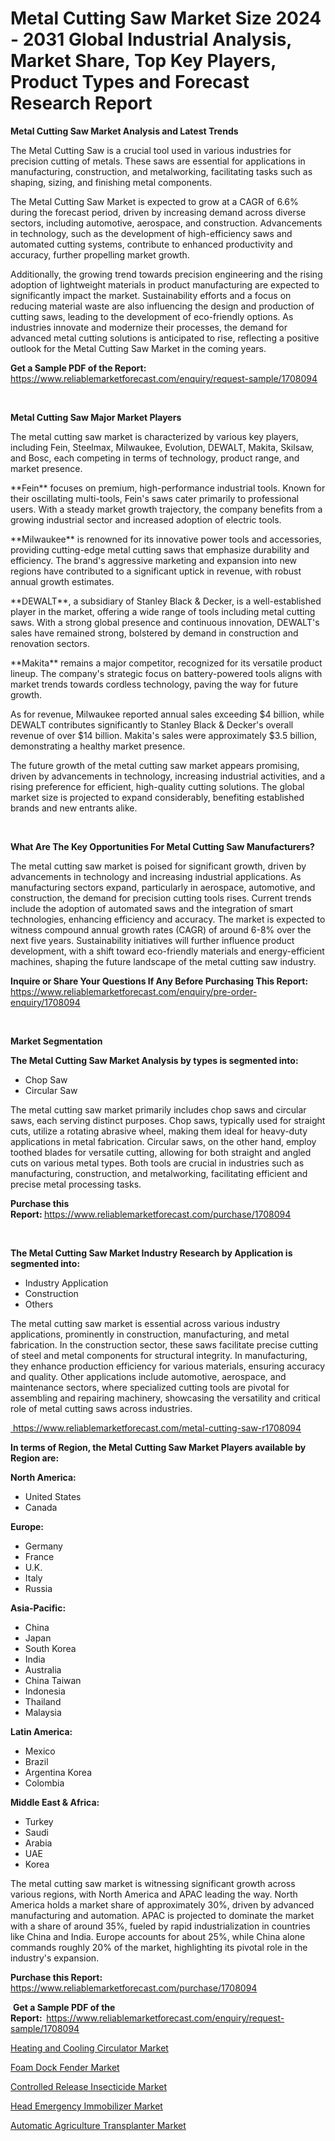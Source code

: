 <p><h1>Metal Cutting Saw Market Size 2024 - 2031 Global Industrial Analysis, Market Share, Top Key Players, Product Types and Forecast Research Report</h1></p><p><strong>Metal Cutting Saw Market Analysis and Latest Trends</strong></p>
<p><p>The Metal Cutting Saw is a crucial tool used in various industries for precision cutting of metals. These saws are essential for applications in manufacturing, construction, and metalworking, facilitating tasks such as shaping, sizing, and finishing metal components. </p><p>The Metal Cutting Saw Market is expected to grow at a CAGR of 6.6% during the forecast period, driven by increasing demand across diverse sectors, including automotive, aerospace, and construction. Advancements in technology, such as the development of high-efficiency saws and automated cutting systems, contribute to enhanced productivity and accuracy, further propelling market growth.</p><p>Additionally, the growing trend towards precision engineering and the rising adoption of lightweight materials in product manufacturing are expected to significantly impact the market. Sustainability efforts and a focus on reducing material waste are also influencing the design and production of cutting saws, leading to the development of eco-friendly options. As industries innovate and modernize their processes, the demand for advanced metal cutting solutions is anticipated to rise, reflecting a positive outlook for the Metal Cutting Saw Market in the coming years.</p></p>
<p><strong>Get a Sample PDF of the Report:&nbsp;</strong> <a href="https://www.reliablemarketforecast.com/enquiry/request-sample/1708094?utm_campaign=1495&utm_medium=2&utm_source=Github&utm_content=ia&utm_term=13102024&utm_id=metal-cutting-saw">https://www.reliablemarketforecast.com/enquiry/request-sample/1708094</a></p>
<p>&nbsp;</p>
<p><strong>Metal Cutting Saw Major Market Players</strong></p>
<p><p>The metal cutting saw market is characterized by various key players, including Fein, Steelmax, Milwaukee, Evolution, DEWALT, Makita, Skilsaw, and Bosc, each competing in terms of technology, product range, and market presence.</p><p>**Fein** focuses on premium, high-performance industrial tools. Known for their oscillating multi-tools, Fein's saws cater primarily to professional users. With a steady market growth trajectory, the company benefits from a growing industrial sector and increased adoption of electric tools.</p><p>**Milwaukee** is renowned for its innovative power tools and accessories, providing cutting-edge metal cutting saws that emphasize durability and efficiency. The brand's aggressive marketing and expansion into new regions have contributed to a significant uptick in revenue, with robust annual growth estimates.</p><p>**DEWALT**, a subsidiary of Stanley Black & Decker, is a well-established player in the market, offering a wide range of tools including metal cutting saws. With a strong global presence and continuous innovation, DEWALT's sales have remained strong, bolstered by demand in construction and renovation sectors.</p><p>**Makita** remains a major competitor, recognized for its versatile product lineup. The company's strategic focus on battery-powered tools aligns with market trends towards cordless technology, paving the way for future growth.</p><p>As for revenue, Milwaukee reported annual sales exceeding $4 billion, while DEWALT contributes significantly to Stanley Black & Decker's overall revenue of over $14 billion. Makita's sales were approximately $3.5 billion, demonstrating a healthy market presence. </p><p>The future growth of the metal cutting saw market appears promising, driven by advancements in technology, increasing industrial activities, and a rising preference for efficient, high-quality cutting solutions. The global market size is projected to expand considerably, benefiting established brands and new entrants alike.</p></p>
<p>&nbsp;</p>
<p><strong>What Are The Key Opportunities For Metal Cutting Saw Manufacturers?</strong></p>
<p><p>The metal cutting saw market is poised for significant growth, driven by advancements in technology and increasing industrial applications. As manufacturing sectors expand, particularly in aerospace, automotive, and construction, the demand for precision cutting tools rises. Current trends include the adoption of automated saws and the integration of smart technologies, enhancing efficiency and accuracy. The market is expected to witness compound annual growth rates (CAGR) of around 6-8% over the next five years. Sustainability initiatives will further influence product development, with a shift toward eco-friendly materials and energy-efficient machines, shaping the future landscape of the metal cutting saw industry.</p></p>
<p><strong>Inquire or Share Your Questions If Any Before Purchasing This Report:</strong> <a href="https://www.reliablemarketforecast.com/enquiry/pre-order-enquiry/1708094?utm_campaign=1495&utm_medium=2&utm_source=Github&utm_content=ia&utm_term=13102024&utm_id=metal-cutting-saw">https://www.reliablemarketforecast.com/enquiry/pre-order-enquiry/1708094</a></p>
<p>&nbsp;</p>
<p><strong>Market Segmentation</strong></p>
<p><strong>The Metal Cutting Saw Market Analysis by types is segmented into:</strong></p>
<p><ul><li>Chop Saw</li><li>Circular Saw</li></ul></p>
<p><p>The metal cutting saw market primarily includes chop saws and circular saws, each serving distinct purposes. Chop saws, typically used for straight cuts, utilize a rotating abrasive wheel, making them ideal for heavy-duty applications in metal fabrication. Circular saws, on the other hand, employ toothed blades for versatile cutting, allowing for both straight and angled cuts on various metal types. Both tools are crucial in industries such as manufacturing, construction, and metalworking, facilitating efficient and precise metal processing tasks.</p></p>
<p><strong>Purchase this Report:&nbsp;</strong><a href="https://www.reliablemarketforecast.com/purchase/1708094?utm_campaign=1495&utm_medium=2&utm_source=Github&utm_content=ia&utm_term=13102024&utm_id=metal-cutting-saw">https://www.reliablemarketforecast.com/purchase/1708094</a></p>
<p>&nbsp;</p>
<p><strong>The Metal Cutting Saw Market Industry Research by Application is segmented into:</strong></p>
<p><ul><li>Industry Application</li><li>Construction</li><li>Others</li></ul></p>
<p><p>The metal cutting saw market is essential across various industry applications, prominently in construction, manufacturing, and metal fabrication. In the construction sector, these saws facilitate precise cutting of steel and metal components for structural integrity. In manufacturing, they enhance production efficiency for various materials, ensuring accuracy and quality. Other applications include automotive, aerospace, and maintenance sectors, where specialized cutting tools are pivotal for assembling and repairing machinery, showcasing the versatility and critical role of metal cutting saws across industries.</p></p>
<p><a href="https://www.reliablemarketforecast.com/metal-cutting-saw-r1708094?utm_campaign=1495&utm_medium=2&utm_source=Github&utm_content=ia&utm_term=13102024&utm_id=metal-cutting-saw">&nbsp;https://www.reliablemarketforecast.com/metal-cutting-saw-r1708094</a></p>
<p><strong>In terms of Region, the Metal Cutting Saw Market Players available by Region are:</strong></p>
<p>
    <p> <strong> North America: </strong>
        <ul>
            <li>United States</li>
            <li>Canada</li>
        </ul>
        </p> 
    <p> <strong> Europe: </strong>
        <ul>
            <li>Germany</li>
            <li>France</li>
            <li>U.K.</li>
            <li>Italy</li>
            <li>Russia</li>
        </ul>
        </p> 
    <p> <strong> Asia-Pacific: </strong>
        <ul>
            <li>China</li>
            <li>Japan</li>
            <li>South Korea</li>
            <li>India</li>
            <li>Australia</li>
            <li>China Taiwan</li>
            <li>Indonesia</li>
            <li>Thailand</li>
            <li>Malaysia</li>
        </ul>
        </p> 
    <p> <strong> Latin America: </strong>
        <ul>
            <li>Mexico</li>
            <li>Brazil</li>
            <li>Argentina Korea</li>
            <li>Colombia</li>
        </ul>
        </p> 
    <p> <strong> Middle East & Africa: </strong>
        <ul>
            <li>Turkey</li>
            <li>Saudi</li>
            <li>Arabia</li>
            <li>UAE</li>
            <li>Korea</li>
        </ul>
    </p>
    </p>
<p><p>The metal cutting saw market is witnessing significant growth across various regions, with North America and APAC leading the way. North America holds a market share of approximately 30%, driven by advanced manufacturing and automation. APAC is projected to dominate the market with a share of around 35%, fueled by rapid industrialization in countries like China and India. Europe accounts for about 25%, while China alone commands roughly 20% of the market, highlighting its pivotal role in the industry's expansion.</p></p>
<p><strong>Purchase this Report: </strong><a href="https://www.reliablemarketforecast.com/purchase/1708094?utm_campaign=1495&utm_medium=2&utm_source=Github&utm_content=ia&utm_term=13102024&utm_id=metal-cutting-saw">https://www.reliablemarketforecast.com/purchase/1708094</a></p>
<p>&nbsp;<strong>Get a Sample PDF of the Report:&nbsp;&nbsp;</strong><a href="https://www.reliablemarketforecast.com/enquiry/request-sample/1708094?utm_campaign=1495&utm_medium=2&utm_source=Github&utm_content=ia&utm_term=13102024&utm_id=metal-cutting-saw">https://www.reliablemarketforecast.com/enquiry/request-sample/1708094</a></p>
<p><strong></strong></p>
<p><p><a href="https://www.linkedin.com/pulse/comprehensive-analysis-global-heating-cooling-circulator-market-79dac?utm_campaign=1495&utm_medium=2&utm_source=Github&utm_content=ia&utm_term=13102024&utm_id=metal-cutting-saw">Heating and Cooling Circulator Market</a></p><p><a href="https://www.linkedin.com/pulse/foam-dock-fender-market-size-growing-cagr-115-report-covers-sk01c?utm_campaign=1495&utm_medium=2&utm_source=Github&utm_content=ia&utm_term=13102024&utm_id=metal-cutting-saw">Foam Dock Fender Market</a></p><p><a href="https://www.linkedin.com/pulse/market-insights-global-controlled-release-insecticide-cagpc?utm_campaign=1495&utm_medium=2&utm_source=Github&utm_content=ia&utm_term=13102024&utm_id=metal-cutting-saw">Controlled Release Insecticide Market</a></p><p><a href="https://www.linkedin.com/pulse/head-emergency-immobilizer-market-growth-outlook-from-2024-2031-utmmc?utm_campaign=1495&utm_medium=2&utm_source=Github&utm_content=ia&utm_term=13102024&utm_id=metal-cutting-saw">Head Emergency Immobilizer Market</a></p><p><a href="https://www.linkedin.com/pulse/how-automatic-agriculture-transplanter-market-evolved-key-d7orc?utm_campaign=1495&utm_medium=2&utm_source=Github&utm_content=ia&utm_term=13102024&utm_id=metal-cutting-saw">Automatic Agriculture Transplanter Market</a></p></p>